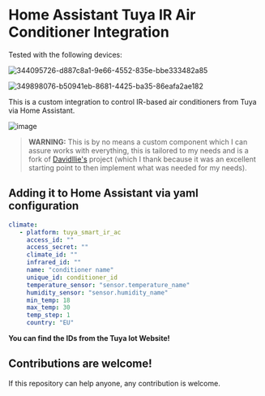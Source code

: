 # Home Assistant Tuya IR Air Conditioner Integration

Tested with the following devices:

![344095726-d887c8a1-9e66-4552-835e-bbe333482a85](https://github.com/user-attachments/assets/1cc75e57-357c-420e-80cf-df57e3097eed)

![349898076-b50941eb-8681-4425-ba35-86eafa2ae182](https://github.com/user-attachments/assets/d4bc0f83-760b-4dbd-a416-8c8134fc1509)


This is a custom integration to control IR-based air conditioners from Tuya via Home Assistant.

![image](https://github.com/EnzoD86/tuya-smart-ir-ac/assets/61162811/271d82ba-d460-4352-9a4d-054e7e607758)


>  **WARNING:** This is by no means a custom component which I can assure works with everything, this is tailored to my needs and is a fork of [DavidIlie's](https://github.com/DavidIlie) project (which I thank because it was an excellent starting point to then implement what was needed for my needs).

## Adding it to Home Assistant via yaml configuration

```yaml
climate:
   - platform: tuya_smart_ir_ac
     access_id: ""
     access_secret: ""
     climate_id: ""
     infrared_id: ""
     name: "conditioner name"
     unique_id: conditioner_id
     temperature_sensor: "sensor.temperature_name"
     humidity_sensor: "sensor.humidity_name"
     min_temp: 18
     max_temp: 30
     temp_step: 1
     country: "EU"
```

**You can find the IDs from the Tuya Iot Website!**

## Contributions are welcome!

If this repository can help anyone, any contribution is welcome.
